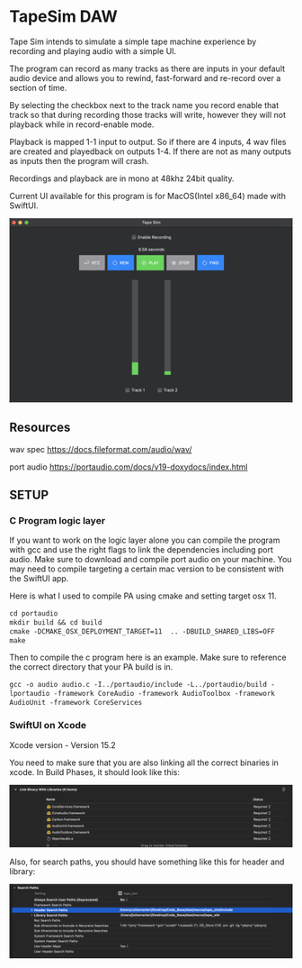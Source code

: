 # TapeSim DAW
Tape Sim intends to simulate a simple tape machine experience by recording and playing audio with a simple UI.

The program can record as many tracks as there are inputs in your default audio device and allows you to rewind, fast-forward and re-record over a section of time.

By selecting the checkbox next to the track name you record enable that track so that during recording those tracks will write, however they will not playback while in record-enable mode.

Playback is mapped 1-1 input to output. So if there are 4 inputs, 4 wav files are created and playedback on outputs 1-4. If there are not as many outputs as inputs then the program will crash.

Recordings and playback are in mono at 48khz 24bit quality.

Current UI available for this program is for MacOS(Intel x86_64) made with SwiftUI.

![Image of current UI in MacOS](./macosscreenshot.png)

## Resources

wav spec https://docs.fileformat.com/audio/wav/

port audio https://portaudio.com/docs/v19-doxydocs/index.html

## SETUP

### C Program logic layer
If you want to work on the logic layer alone you can compile the program with gcc and use the right flags to link the dependencies including port audio. Make sure to download and compile port audio on your machine. You may need to compile targeting a certain mac version to be consistent with the SwiftUI app.

Here is what I used to compile PA using cmake and setting target osx 11. 

```
cd portaudio        
mkdir build && cd build
cmake -DCMAKE_OSX_DEPLOYMENT_TARGET=11  .. -DBUILD_SHARED_LIBS=OFF
make
```

Then to compile the c program here is an example. Make sure to reference the correct directory that your PA build is in.
```
gcc -o audio audio.c -I../portaudio/include -L../portaudio/build -lportaudio -framework CoreAudio -framework AudioToolbox -framework AudioUnit -framework CoreServices
```
### SwiftUI on Xcode
Xcode version - Version 15.2

You need to make sure that you are also linking all the correct binaries in xcode. In Build Phases, it should look like this:

![Image of current UI in MacOS](./xcodelinkbinaries.png)


Also, for search paths, you should have something like this for header and library:


![Image of current UI in MacOS](./xcodesearchpaths.png)